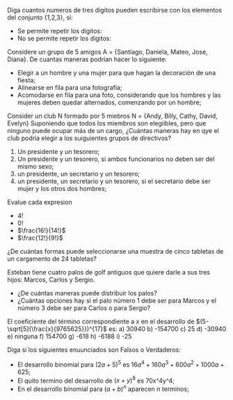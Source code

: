 Diga cuantos numeros de tres digitos pueden escribirse con los elementos del conjunto {1,2,3}, si:
- Se permite repetir los digitos:
- No se permite repetir los digitos:

Considere un grupo de 5 amigos A = {Santiago, Daniela, Mateo, Jose, Diana}.
De cuantas maneras podrían hacer lo siguiente:
- Elegir a un hombre y una mujer para que hagan la decoración de una fiesta;
- Alinearse en fila para una fotografía;
- Acomodarse en fila para una foto, considerando que los hombres y las mujeres deben quedar alternados, comenzando por un hombre;

Consider un club N formado por 5 miebros N = {Andy, Billy, Cathy, David, Evelyn}
Suponiendo que todos los miembros son elegiibles, pero que ninguno puede ocupar más de un cargo, ¿Cuántas maneras hay en qye el club podría elegir a los suiguientes grupos de directivos?
1. Un presidente y un tesorero;
2. Un presidente y un tesorero, si ambos funcionarios no deben ser del mismo sexo;
3. un presidente, un secretario y un tesorero;
4. un presidente, un secretario y un tesorero, si el secretario debe ser mujer y los otros dos hombres;

Evalue cada expresion
- $4!$
- $0!$
- $\frac{16!}{14!}$
- $\frac{12!}{9!}$

¿De cuántas formas puede seleccionarse una muestra de cinco tabletas de un cargamento de 24 tabletas?

Esteban tiene cuatro palos de golf antiguos que quiere darle a sus tres hijos: Marcos, Carlos y Sergio.
- ¿De cuántas maneras puede distribuir los palos?
- ¿Cuántas opciones hay si el palo número 1 debe ser para Marcos y el número 3 debe ser para Carlos o para Sergio?

El coeficiente del término correspondiente a x en el desarrollo de $(5-\sqrt[5]{\frac{x}{9765625}})^{17}$ es:
a) 30940
b) -154700
c) 25
d) -30940
e) ninguna
f) 154700
g) -618
h) -6188
i) -25

Diga si los siguientes enuunciados son Falsos o Verdaderos:
- El desarrollo binomial para $(2a+5)^5$ es $16a^4+160a^3+600a^2+1000a+625$;
- El quito termino del desarrollo de $(x+y)^8$ es 70x^4y^4;
- En el desarrollo binomial para $(a+b)^n$ aparecen n terminos;
